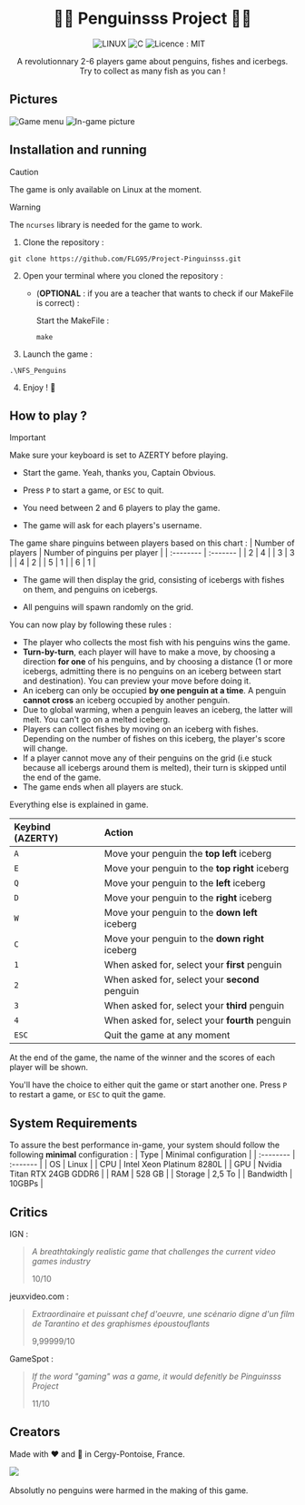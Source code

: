 <h1 align='center'>
  🐧🐧 Penguinsss Project 🐧🐧
</h1>

<!---![LINUX](https://img.shields.io/badge/Linux-FCC624?style=for-the-badge&logo=linux&logoColor=black) ![C](https://img.shields.io/badge/C-00599C?style=for-the-badge&logo=c&logoColor=white) ![CMake](https://img.shields.io/badge/CMake-%23008FBA.svg?style=for-the-badge&logo=cmake&logoColor=white) [![Licence](https://img.shields.io/github/license/Ileriayo/markdown-badges?style=for-the-badge)](./LICENSE)-->

<p align='center'>
  <a>
    <img alt="LINUX" src="https://img.shields.io/badge/Linux-FCC624?style=for-the-badge&logo=linux&logoColor=black">
    <img alt="C" src="https://img.shields.io/badge/C-00599C?style=for-the-badge&logo=c&logoColor=white">  
    <img alt="Licence : MIT" src="https://img.shields.io/github/license/Ileriayo/markdown-badges?style=for-the-badge">   
  </a>&nbsp;&nbsp;
</p>

<p align='center'>
  A revolutionnary 2-6 players game about penguins, fishes and icerbegs.<br>
  Try to collect as many fish as you can ! 
</p>

## Pictures
![Game menu](https://i.imgur.com/dFwgshV.png)
![In-game picture](https://i.imgur.com/yvEfVcp.png)

## Installation and running

> [!CAUTION]
> The game is only available on Linux at the moment.

> [!WARNING]
> The `ncurses` library is needed for the game to work.

1. Clone the repository :
```
git clone https://github.com/FLG95/Project-Pinguinsss.git
```

2. Open your terminal where you cloned the repository :

    - (**OPTIONAL** : if you are a teacher that wants to check if our MakeFile is correct) :

        Start the MakeFile :
        ```
        make
        ```

4. Launch the game :
```
.\NFS_Penguins
```
4. Enjoy ! 🐧

## How to play ?

> [!IMPORTANT]
> Make sure your keyboard is set to AZERTY before playing.

- Start the game. Yeah, thanks you, Captain Obvious.

- Press `P` to start a game, or `ESC` to quit.

- You need between 2 and 6 players to play the game.

- The game will ask for each players's username.

The game share pinguins between players based on this chart :
| Number of players | Number of pinguins per player |
| :-------- | :------- |
| 2 | 4 |
| 3 | 3 |
| 4 | 2 |
| 5 | 1 |
| 6 | 1 |

- The game will then display the grid, consisting of icebergs with fishes on them, and penguins on icebergs. 

- All penguins will spawn randomly on the grid.

You can now play by following these rules :
- The player who collects the most fish with his penguins wins the game.
- **Turn-by-turn**, each player will have to make a move, by choosing a direction **for one** of his penguins, and by choosing a distance (1 or more icebergs, admitting there is no penguins on an iceberg between start and destination). You can preview your move before doing it. 
- An iceberg can only be occupied **by one penguin at a time**. A penguin **cannot cross** an iceberg occupied by another penguin.
- Due to global warming, when a penguin leaves an iceberg, the latter will melt. You can't go on a melted iceberg.
- Players can collect fishes by moving on an iceberg with fishes. Depending on the number of fishes on this iceberg, the player's score will change.
- If a player cannot move any of their penguins on the grid (i.e stuck because all icebergs around them is melted), their turn is skipped until the end of the game.
- The game ends when all players are stuck.

Everything else is explained in game.

| Keybind (AZERTY) | Action |
| :-------- | :------- |
| `A` | Move your penguin the **top left** iceberg |
| `E` | Move your penguin to the **top right** iceberg |
| `Q` | Move your penguin to the **left** iceberg |
| `D` | Move your penguin to the **right** iceberg |
| `W` | Move your penguin to the **down left** iceberg |
| `C` | Move your penguin to the **down right** iceberg |
| `1` | When asked for, select your **first** penguin |
| `2` | When asked for, select your **second** penguin |
| `3` | When asked for, select your **third** penguin |
| `4` | When asked for, select your **fourth** penguin |
| `ESC` | Quit the game at any moment |

At the end of the game, the name of the winner and the scores of each player will be shown.

You'll have the choice to either quit the game or start another one. Press `P` to restart a game, or `ESC` to quit the game.

## System Requirements

To assure the best performance in-game, your system should follow the following **minimal** configuration :
| Type | Minimal configuration     |
| :-------- | :------- |
| OS | Linux |
| CPU | Intel Xeon Platinum 8280L |
| GPU | Nvidia Titan RTX 24GB GDDR6 |
| RAM | 528 GB |
| Storage | 2,5 To |
| Bandwidth | 10GBPs |


## Critics

IGN :
> *A breathtakingly realistic game that challenges the current video games industry*
> 
> 10/10

jeuxvideo.com :
> *Extraordinaire et puissant chef d'oeuvre, une scénario digne d'un film de Tarantino et des graphismes époustouflants*
> 
> 9,99999/10

GameSpot :
> *If the word "gaming" was a game, it would defenitly be Pinguinsss Project*
>
> 11/10


## Creators

Made with ❤️ and 🐧 in Cergy-Pontoise, France.

<a href="https://github.com/FLG95/Project-Pinguinsss/graphs/contributors">
  <img src="https://contrib.rocks/image?repo=FLG95/Project-Pinguinsss" />
</a>
<br><br>
Absolutly no penguins were harmed in the making of this game.

<!---
Credits :

[![MIT License](https://img.shields.io/badge/License-MIT-green.svg)](https://choosealicense.com/licenses/mit/)
[![GPLv3 License](https://img.shields.io/badge/License-GPL%20v3-yellow.svg)](https://opensource.org/licenses/)
[![AGPL License](https://img.shields.io/badge/license-AGPL-blue.svg)](http://www.gnu.org/licenses/agpl-3.0)



https://github.com/Naereen/badges
https://github.com/alexandresanlim/Badges4-README.md-Profile/
https://contrib.rocks/preview?repo=FLG95%2FProject-Pinguinsss
https://readme.so/fr/editor

